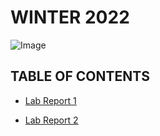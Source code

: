 # **WINTER 2022**

![Image](https://external-content.duckduckgo.com/iu/?u=http%3A%2F%2Fwallpapercave.com%2Fwp%2FYQ9Usfh.jpg&f=1&nofb=1)

## **TABLE OF CONTENTS**
* [Lab Report 1](https://ayoung001.github.io/cse15l-lab-reports/lab-report-1-week-2.html)

* [Lab Report 2](https://ayoung001.github.io/cse15l-lab-reports/lab-report-2-week-4.html)


